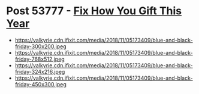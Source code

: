 # Post 53777 - [Fix How You Gift This Year](https://www.ifixit.com/News/53777/black-friday-deals-almost-here)

- https://valkyrie.cdn.ifixit.com/media/2018/11/05173409/blue-and-black-friday-300x200.jpeg
- https://valkyrie.cdn.ifixit.com/media/2018/11/05173409/blue-and-black-friday-768x512.jpeg
- https://valkyrie.cdn.ifixit.com/media/2018/11/05173409/blue-and-black-friday-324x216.jpeg
- https://valkyrie.cdn.ifixit.com/media/2018/11/05173409/blue-and-black-friday-450x300.jpeg

